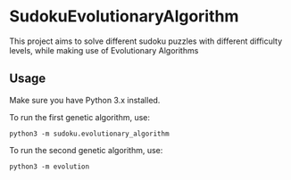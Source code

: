 # SudokuEvolutionaryAlgorithm
This project aims to solve different sudoku puzzles with different difficulty levels, while making use of Evolutionary Algorithms

## Usage
Make sure you have Python 3.x installed.

To run the first genetic algorithm, use:
```
python3 -m sudoku.evolutionary_algorithm
```

To run the second genetic algorithm, use:
```
python3 -m evolution
```